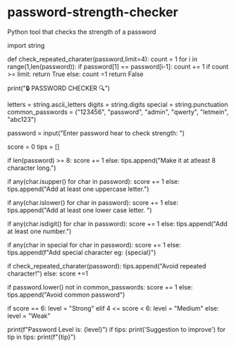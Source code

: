 # password-strength-checker
 Python tool that checks the strength of a password

import string

def check_repeated_charater(password,limit=4):
    count = 1
    for i in range(1,len(password)):
        if password[1] == password[i-1]:
            count += 1
            if count >= limit:
                return True
        else:
            count =1
    return False

print("🔒 PASSWORD CHECKER 🔍")

letters = string.ascii_letters
digits = string.digits
special = string.punctuation
common_passwords = ("123456", "password", "admin", "qwerty", "letmein", "abc123")


password = input("Enter password hear to check strength: ")

score = 0
tips = []

if len(password) >= 8:
    score += 1
else:
    tips.append("Make it at atleast 8 character long.")

if any(char.isupper() for char in password):
    score += 1
else:
    tips.append("Add at least one uppercase letter.")

if any(char.islower() for char in password):
    score += 1
else:
    tips.append("Add at least one lower case letter. ")

if any(char.isdigit() for char in password):
    score += 1
else:
    tips.append("Add at least one number.")

if any(char in special for char in password):
    score += 1
else:
    tips.append(f"Add special character eg: {special}")

if check_repeated_charater(password):
    tips.append("Avoid repeated character!")
else:
    score +=1

if password.lower() not in common_passwords:
    score += 1
else:
    tips.append("Avoid common password")


if score == 6:
    level = "Strong"
elif 4 <= score < 6:
    level = "Medium"
else:
    level = "Weak"

print(f"Password Level is: {level}")
if tips:
    print('Suggestion to improve')
    for tip in tips:
        print(f"{tip}")
